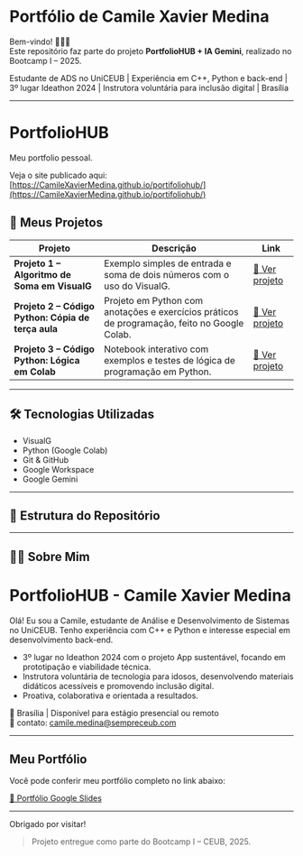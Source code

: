 # Portfólio de Camile Xavier Medina

Bem-vindo! 👩🏽‍💻  
Este repositório faz parte do projeto **PortfolioHUB + IA Gemini**, realizado no Bootcamp I  – 2025.  

Estudante de ADS no UniCEUB | Experiência em C++, Python e back-end | 3º lugar Ideathon 2024 | Instrutora voluntária para inclusão digital | Brasília

---
# PortfolioHUB

Meu portfolio pessoal.

Veja o site publicado aqui: [https://CamileXavierMedina.github.io/portifoliohub/](https://CamileXavierMedina.github.io/portifoliohub/)


## 📁 Meus Projetos

| Projeto | Descrição | Link |
|--------|-----------|------|
| **Projeto 1 – Algoritmo de Soma em VisualG** | Exemplo simples de entrada e soma de dois números com o uso do VisualG. | [🔗 Ver projeto](https://github.com/CamileXavierMedina/portifoliohub/blob/main/VSCODE/primeiro.alg) |
| **Projeto 2 – Código Python: Cópia de terça aula** | Projeto em Python com anotações e exercícios práticos de programação, feito no Google Colab. | [🔗 Ver projeto](https://colab.research.google.com/drive/1cuqCAPEfq5IryJ-mexnNzmmrrLTGY9GU?usp=sharing) |
| **Projeto 3 – Código Python: Lógica em Colab** | Notebook interativo com exemplos e testes de lógica de programação em Python. | [🔗 Ver projeto](https://colab.research.google.com/drive/1O12FiWrHehNxl8HU8BvPzNEuMVuhdxO8?usp=sharing) |

---

## 🛠️ Tecnologias Utilizadas

- VisualG
- Python (Google Colab)
- Git & GitHub
- Google Workspace
- Google Gemini

---

## 📂 Estrutura do Repositório

---

## 👩🏽 Sobre Mim

# PortfolioHUB - Camile Xavier Medina

Olá! Eu sou a Camile, estudante de Análise e Desenvolvimento de Sistemas no UniCEUB. Tenho experiência com C++ e Python e interesse especial em desenvolvimento back-end.

- 3º lugar no Ideathon 2024 com o projeto App sustentável, focando em prototipação e viabilidade técnica.
- Instrutora voluntária de tecnologia para idosos, desenvolvendo materiais didáticos acessíveis e promovendo inclusão digital.
- Proativa, colaborativa e orientada a resultados.

📍 Brasília | Disponível para estágio presencial ou remoto  
📧 contato: camile.medina@sempreceub.com

---

## Meu Portfólio

Você pode conferir meu portfólio completo no link abaixo:

[📁 Portfólio Google Slides](https://docs.google.com/presentation/d/1MmmDZsEEMqPSI-DsXYfzkJ0lV3hozBEOuX0mZiv1CAM/edit?usp=sharing)

---


Obrigado por visitar!

> Projeto entregue como parte do Bootcamp I – CEUB, 2025.
